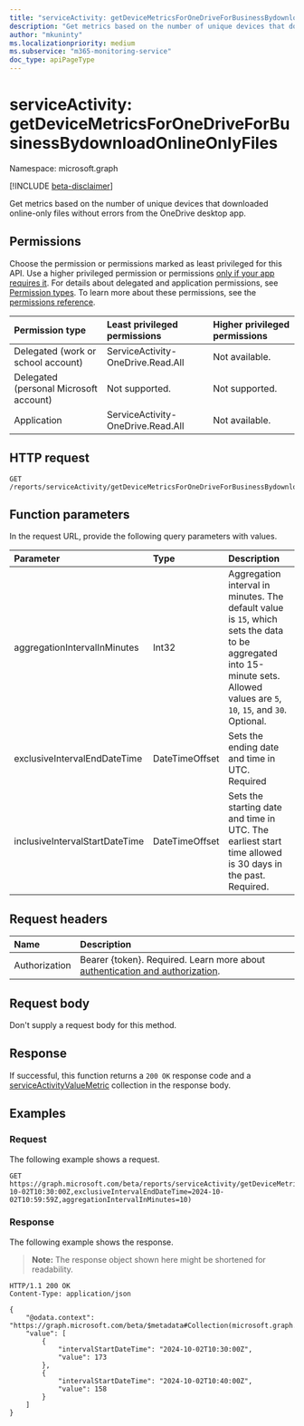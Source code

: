 ```yaml
---
title: "serviceActivity: getDeviceMetricsForOneDriveForBusinessBydownloadOnlineOnlyFiles"
description: "Get metrics based on the number of unique devices that downloaded online-only files without errors from the OneDrive desktop app."
author: "mkuninty"
ms.localizationpriority: medium
ms.subservice: "m365-monitoring-service"
doc_type: apiPageType
---
```


# serviceActivity: getDeviceMetricsForOneDriveForBusinessBydownloadOnlineOnlyFiles
Namespace: microsoft.graph

[!INCLUDE [beta-disclaimer](../../includes/beta-disclaimer.md)]

Get metrics based on the number of unique devices that downloaded online-only files without errors from the OneDrive desktop app.

## Permissions
Choose the permission or permissions marked as least privileged for this API. Use a higher privileged permission or permissions [only if your app requires it](/graph/permissions-overview#best-practices-for-using-microsoft-graph-permissions). For details about delegated and application permissions, see [Permission types](/graph/permissions-overview#permission-types). To learn more about these permissions, see the [permissions reference](/graph/permissions-reference).

|Permission type|Least privileged permissions|Higher privileged permissions|
|:---|:---|:---|
|Delegated (work or school account)|ServiceActivity-OneDrive.Read.All|Not available.|
|Delegated (personal Microsoft account)|Not supported.|Not supported.|
|Application|ServiceActivity-OneDrive.Read.All|Not available.|

## HTTP request

<!-- {
  "blockType": "ignored"
}
-->
``` http
GET /reports/serviceActivity/getDeviceMetricsForOneDriveForBusinessBydownloadOnlineOnlyFiles
```

## Function parameters
In the request URL, provide the following query parameters with values.

|Parameter|Type|Description|
|:---|:---|:---|
|aggregationIntervalInMinutes|Int32|Aggregation interval in minutes. The default value is `15`, which sets the data to be aggregated into 15-minute sets. Allowed values are `5`, `10`, `15`, and `30`. Optional.|
|exclusiveIntervalEndDateTime|DateTimeOffset|Sets the ending date and time in UTC. Required|
|inclusiveIntervalStartDateTime|DateTimeOffset|Sets the starting date and time in UTC. The earliest start time allowed is 30 days in the past. Required.|

## Request headers
|Name|Description|
|:---|:---|
|Authorization|Bearer {token}. Required. Learn more about [authentication and authorization](/graph/auth/auth-concepts).|

## Request body
Don't supply a request body for this method.

## Response

If successful, this function returns a `200 OK` response code and a [serviceActivityValueMetric](../resources/serviceactivityvaluemetric.md) collection in the response body.

## Examples

### Request
The following example shows a request.

<!-- {
  "blockType": "request",
  "name": "serviceactivitythis.getDeviceMetricsForOneDriveForBusinessBydownloadOnlineOnlyFiles"
}
-->
``` http
GET https://graph.microsoft.com/beta/reports/serviceActivity/getDeviceMetricsForOneDriveForBusinessBydownloadOnlineOnlyFiles(inclusiveIntervalStartDateTime=2024-10-02T10:30:00Z,exclusiveIntervalEndDateTime=2024-10-02T10:59:59Z,aggregationIntervalInMinutes=10)
```

### Response
The following example shows the response.
>**Note:** The response object shown here might be shortened for readability.
<!-- {
  "blockType": "response",
  "truncated": true,
  "@odata.type": "Collection(microsoft.graph.serviceActivityValueMetric)"
}
-->
``` http
HTTP/1.1 200 OK
Content-Type: application/json

{
    "@odata.context": "https://graph.microsoft.com/beta/$metadata#Collection(microsoft.graph.serviceActivityValueMetric)",
    "value": [
        {
            "intervalStartDateTime": "2024-10-02T10:30:00Z",
            "value": 173
        },
        {
            "intervalStartDateTime": "2024-10-02T10:40:00Z",
            "value": 158
        }
    ]
}
```
